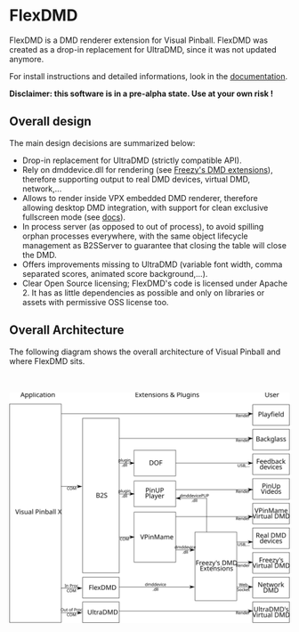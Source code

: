 # FlexDMD
FlexDMD is a DMD renderer extension for Visual Pinball. 
FlexDMD was created as a drop-in replacement for UltraDMD, since it was not updated anymore. 

For install instructions and detailed informations, look in the [documentation](./docs/FlexDMD.md).

<b>Disclaimer: this software is in a pre-alpha state. Use at your own risk !</b>

## Overall design
The main design decisions are summarized below:
* Drop-in replacement for UltraDMD (strictly compatible API).
* Rely on dmddevice.dll for rendering (see [Freezy's DMD extensions](https://github.com/freezy/dmd-extensions)), therefore supporting output to real DMD devices, virtual DMD, network,...
* Allows to render inside VPX embedded DMD renderer, therefore allowing desktop DMD integration, with support for clean exclusive fullscreen mode (see [docs](./docs/VPXDMD.md)).
* In process server (as opposed to out of process), to avoid spilling orphan processes everywhere, with the same object lifecycle management as B2SServer to guarantee that closing the table will close the DMD.
* Offers improvements missing to UltraDMD (variable font width, comma separated scores, animated score background,...).
* Clear Open Source licensing; FlexDMD's code is licensed under Apache 2. It has as little dependencies as possible and only on libraries or assets with permissive OSS license too.

## Overall Architecture
The following diagram shows the overall architecture of Visual Pinball and where FlexDMD sits.

<br></br>![Overall Architecture](./docs/media/architecture.svg)
